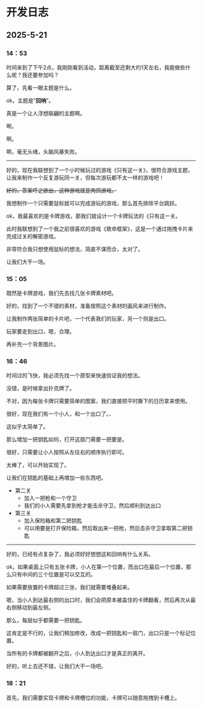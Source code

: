 ﻿# 开发日志

## 2025-5-21

### 14：53

时间来到了下午2点，我刚刚看到活动，距离截至还剩大约1天左右，我能做些什么呢？我还要参加吗？

算了，先看一眼主题是什么。

ok，主题是“**回响**”。

真是一个让人浮想联翩的主题啊。

啊。

啊。

啊，毫无头绪，头脑风暴失败。

---

好的，现在我联想到了一个小时候玩过的游戏《只有这一关》，很符合游戏主题，让我来制作一个反复游玩同一关，但每次游玩都不太一样的游戏吧！

~~好的，答案呼之欲出，这种游戏就是肉鸽游戏。~~

我想制作一个只需要鼠标就可以完成游玩的游戏，那么首先排除平台跳跃。

ok，我最喜欢的是卡牌游戏，那我们就设计一个卡牌玩法的《只有这一关。

此时我联想到了一个我之前很喜欢的游戏《致命框架》，这是一个通过拖拽卡片来完成过关的解密游戏。

非常符合我只想使用鼠标的想法，简直不谋而合，太对了。

让我们大干一场。

### 15：05

既然是卡牌游戏，我们先去找几张卡牌素材吧。

好的，找到了一个不错的素材，准备按照这个素材的画风来进行制作。

让我制作两张简单的卡片吧，一个代表我们的玩家，另一个则是出口。

玩家要走到出口，嗯，合理。

再补充一个背景图片。

### 16：46

时间过的飞快，我必须先找一个原型来快速验证我的想法。

没错，是时候拿出扑克牌了。

不对，因为每张卡牌只需要简单的图案，我们直接把平时撕下的日历拿来使用。

很好，现在我们有一个小人，和一个出口了。、

这似乎太简单了。

那么增加一把钥匙如何，打开这扇门需要一把要是。

很好，只需要让小人按照从左往右的顺序执行即可。

太棒了，可以开始实现了。

让我们在钥匙的基础上再增加一些东西吧。

- 第二关
  - 加入一把枪和一个守卫
  - 我们的小人需要先拿到枪才能击杀守卫，然后顺利到达出口
- 第三关
  - 加入保险箱和第二把钥匙
  - 可以用要是打开保险箱，然后取出来一把枪，然后击杀守卫拿取第二把钥匙

---

好的，已经有点复杂了，我必须好好想想这和回响有什么关系。

ok，如果桌面上只有五张卡牌，小人在第一个位置，而出口在最后一个位置，那么只有中间的三个位置是可以交互的。

如果需要放置的卡牌超过三张，我们就需要堆叠起来。

嗯，当小人到达最右侧的出口时，我们会把原本被盖住的卡牌翻看，然后再次从最右侧移动到最左侧。

那么，每层似乎都需要一把钥匙。

这肯定是不行的，让我们稍加修改，改成一把钥匙和一扇门，出口只是一个标记位置。

当所有的卡牌都被翻开之后，小人到达出口才是真正的离开。

好的，听上去还不错，让我们大干一场吧。

### 18：21

首先，我们需要实现卡牌和卡牌槽位的功能，卡牌可以随意拖拽到卡槽上。









